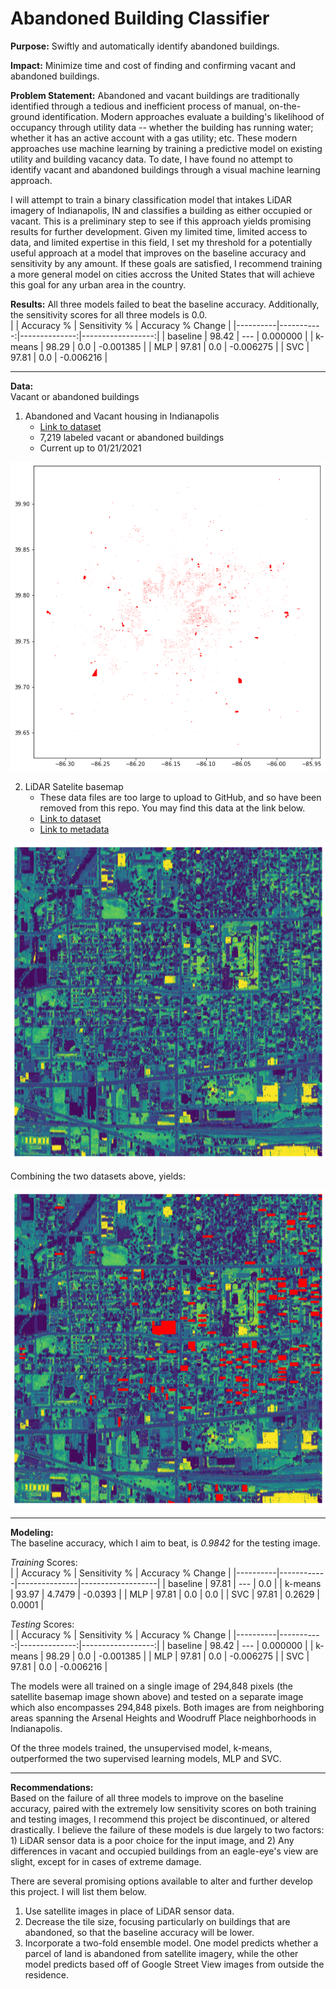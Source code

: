 # Abandoned Building Classifier

**Purpose:** Swiftly and automatically identify abandoned buildings.

**Impact:** Minimize time and cost of finding and confirming vacant and abandoned buildings.

**Problem Statement:** Abandoned and vacant buildings are traditionally identified through a tedious and inefficient process of manual, on-the-ground identification. Modern approaches evaluate a building's likelihood of occupancy through utility data -- whether the building has running water; whether it has an active account with a gas utility; etc. These modern approaches use machine learning by training a predictive model on existing utility and building vacancy data. To date, I have found no attempt to identify vacant and abandoned buildings through a visual machine learning approach.  

I will attempt to train a binary classification model that intakes LiDAR imagery of Indianapolis, IN and classifies a building as either occupied or vacant. This is a preliminary step to see if this approach yields promising results for further development. Given my limited time, limited access to data, and limited expertise in this field, I set my threshold for a potentially useful approach at a model that improves on the baseline accuracy and sensitivity by any amount. If these goals are satisfied, I recommend training a more general model on cities accross the United States that will achieve this goal for any urban area in the country.  

**Results:** All three models failed to beat the baseline accuracy. Additionally, the sensitivity scores for all three models is 0.0.  
|          | Accuracy % | Sensitivity % | Accuracy % Change |
|----------|-----------:|--------------:|------------------:|
| baseline |      98.42 |           --- |          0.000000 |
|  k-means |      98.29 |           0.0 |         -0.001385 |
|      MLP |      97.81 |           0.0 |         -0.006275 |
|      SVC |      97.81 |           0.0 |         -0.006216 |


---

**Data:**  
Vacant or abandoned buildings  
1. Abandoned and Vacant housing in Indianapolis
    * [Link to dataset](https://data.indy.gov/datasets/abandoned-and-vacant-housing/data?geometry=-86.313%2C39.748%2C-85.983%2C39.794)
    * 7,219 labeled vacant or abandoned buildings
    * Current up to 01/21/2021

![Vacant shapes](./media/Abandoned_properties.png)

2. LiDAR Satelite basemap
    * These data files are too large to upload to GitHub, and so have been removed from this repo. You may find this data at the link below.
    * [Link to dataset](https://lidar.jinha.org/download.php?cname=marion&clon=-86.13305839196093&clat=39.779844384833936&years=2011,2016)
    * [Link to metadata](https://www.dropbox.com/sh/ft35dwy9m5qe9f1/AACXW_W_DoWDiHeOUh00tAzja/2016%20Marion%20County?dl=0&subfolder_nav_tracking=1)
    
![LiDAR basemap](./training_data/training_images/Base_tile.png)

Combining the two datasets above, yields:

![LiDAR basemap](./training_data/training_images/Labeled_tile.png)

---

**Modeling:**  
The baseline accuracy, which I aim to beat, is *0.9842* for the testing image.  

*Training* Scores:  
|          | Accuracy % | Sensitivity % | Accuracy % Change |
|----------|------------|---------------|-------------------|
| baseline |      97.81 |           --- |               0.0 |
|  k-means |      93.97 |        4.7479 |           -0.0393 |
|      MLP |      97.81 |           0.0 |               0.0 |
|      SVC |      97.81 |        0.2629 |            0.0001 |

*Testing* Scores:  
|          | Accuracy % | Sensitivity % | Accuracy % Change |
|----------|-----------:|--------------:|------------------:|
| baseline |      98.42 |           --- |          0.000000 |
|  k-means |      98.29 |           0.0 |         -0.001385 |
|      MLP |      97.81 |           0.0 |         -0.006275 |
|      SVC |      97.81 |           0.0 |         -0.006216 |


The models were all trained on a single image of 294,848 pixels (the satellite basemap image shown above) and tested on a separate image which also encompasses 294,848 pixels. Both images are from neighboring areas spanning the Arsenal Heights and Woodruff Place neighborhoods in Indianapolis.

Of the three models trained, the unsupervised model, k-means, outperformed the two supervised learning models, MLP and SVC.

---

**Recommendations:**  
Based on the failure of all three models to improve on the baseline accuracy, paired with the extremely low sensitivity scores on both training and testing images, I recommend this project be discontinued, or altered drastically. I believe the failure of these models is due largely to two factors: 1) LiDAR sensor data is a poor choice for the input image, and 2) Any differences in vacant and occupied buildings from an eagle-eye's view are slight, except for in cases of extreme damage.  

There are several promising options available to alter and further develop this project. I will list them below.  
1) Use satellite images in place of LiDAR sensor data.  
2) Decrease the tile size, focusing particularly on buildings that are abandoned, so that the baseline accuracy will be lower.  
3) Incorporate a two-fold ensemble model. One model predicts whether a parcel of land is abandoned from satellite imagery, while the other model predicts based off of Google Street View images from outside the residence.  